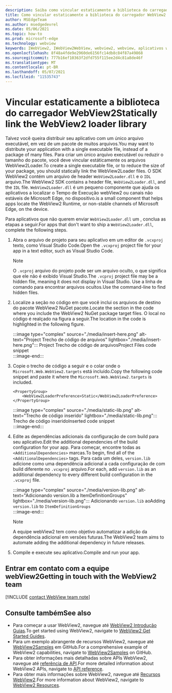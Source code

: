 ```yaml
---
description: Saiba como vincular estaticamente a biblioteca do carregador WebView2.
title: Como vincular estaticamente a biblioteca do carregador WebView2
author: MSEdgeTeam
ms.author: msedgedevrel
ms.date: 05/06/2021
ms.topic: how-to
ms.prod: microsoft-edge
ms.technology: webview
keywords: IWebView2, IWebView2WebView, webview2, webview, aplicativos win32, win32, edge, ICoreWebView2, ICoreWebView2Host, controle de navegador, html de borda
ms.openlocfilehash: 8f48a4fde9e2960de6156fc14db8c84f87a49868
ms.sourcegitcommit: 777b16ef10363f2dfd755f115ee2d4c81a8de46f
ms.translationtype: MT
ms.contentlocale: pt-BR
ms.lasthandoff: 05/07/2021
ms.locfileid: "11535743"
---
```

# <a name="statically-link-the-webview2-loader-library"></a><span data-ttu-id="6ed15-104">Vincular estaticamente a biblioteca do carregador WebView2</span><span class="sxs-lookup"><span data-stu-id="6ed15-104">Statically link the WebView2 loader library</span></span>  

<span data-ttu-id="6ed15-105">Talvez você queira distribuir seu aplicativo com um único arquivo executável, em vez de um pacote de muitos arquivos.</span><span class="sxs-lookup"><span data-stu-id="6ed15-105">You may want to distribute your application with a single executable file, instead of a package of many files.</span></span> <span data-ttu-id="6ed15-106">Para criar um único arquivo executável ou reduzir o tamanho do pacote, você deve vincular estáticamente os arquivos WebView2Loader.</span><span class="sxs-lookup"><span data-stu-id="6ed15-106">To create a single executable file, or to reduce the size of your package, you should statically link the WebView2Loader files.</span></span> <span data-ttu-id="6ed15-107">O SDK WebView2 contém um arquivo de header `WebView2Loader.dll` e o `IDL` arquivo.</span><span class="sxs-lookup"><span data-stu-id="6ed15-107">The WebView2 SDK contains a header file, `WebView2Loader.dll`, and the `IDL` file.</span></span> `WebView2Loader.dll` <span data-ttu-id="6ed15-108">é um pequeno componente que ajuda os aplicativos a localizar o Tempo de Execução webView2 ou canais não estáveis de Microsoft Edge, no dispositivo.</span><span class="sxs-lookup"><span data-stu-id="6ed15-108">is a small component that helps apps locate the WebView2 Runtime, or non-stable channels of Microsoft Edge, on the device.</span></span>  

<span data-ttu-id="6ed15-109">Para aplicativos que não querem enviar `WebView2Loader.dll` um , conclua as etapas a seguir.</span><span class="sxs-lookup"><span data-stu-id="6ed15-109">For apps that don't want to ship a `WebView2Loader.dll`, complete the following steps.</span></span>  

1.  <span data-ttu-id="6ed15-110">Abra o arquivo de projeto para seu aplicativo em um editor de `.vcxproj` texto, como Visual Studio Code.</span><span class="sxs-lookup"><span data-stu-id="6ed15-110">Open the `.vcxproj` project file for your app in a text editor, such as Visual Studio Code.</span></span>  
    
    > [!NOTE]
    > <span data-ttu-id="6ed15-111">O `.vcproj` arquivo do projeto pode ser um arquivo oculto, o que significa que ele não é exibido Visual Studio.</span><span class="sxs-lookup"><span data-stu-id="6ed15-111">The `.vcproj` project file may be a hidden file, meaning it does not display in Visual Studio.</span></span>  <span data-ttu-id="6ed15-112">Use a linha de comando para encontrar arquivos ocultos.</span><span class="sxs-lookup"><span data-stu-id="6ed15-112">Use the command-line to find hidden files.</span></span>  
    
1.  <span data-ttu-id="6ed15-113">Localize a seção no código em que você inclui os arquivos de destino do pacote WebView2 NuGet pacote.</span><span class="sxs-lookup"><span data-stu-id="6ed15-113">Locate the section in the code where you include the WebView2 NuGet package target files.</span></span>  <span data-ttu-id="6ed15-114">O local no código é realçado na figura a seguir.</span><span class="sxs-lookup"><span data-stu-id="6ed15-114">The location in the code is highlighted in the following figure.</span></span>  
    
    :::image type="complex" source="./media/insert-here.png" alt-text="Project Trecho de código de arquivos" lightbox="./media/insert-here.png":::
       <span data-ttu-id="6ed15-116">Project Trecho de código de arquivos</span><span class="sxs-lookup"><span data-stu-id="6ed15-116">Project Files code snippet</span></span>   
    :::image-end:::  
    
1.  <span data-ttu-id="6ed15-117">Copie o trecho de código a seguir e o colar onde o `Microsoft.Web.WebView2.targets` está incluído.</span><span class="sxs-lookup"><span data-stu-id="6ed15-117">Copy the following code snippet and paste it where the `Microsoft.Web.WebView2.targets` is included.</span></span>  
    
    ```xaml
    <PropertyGroup> 
        <WebView2LoaderPreference>Static</WebView2LoaderPreference> 
    </PropertyGroup>
    ```  
    
    :::image type="complex" source="./media/static-lib.png" alt-text="Trecho de código inserido" lightbox="./media/static-lib.png":::
       <span data-ttu-id="6ed15-119">Trecho de código inserido</span><span class="sxs-lookup"><span data-stu-id="6ed15-119">Inserted code snippet</span></span>  
    :::image-end:::  
    
1.  <span data-ttu-id="6ed15-120">Edite as dependências adicionais da configuração de com build para seu aplicativo.</span><span class="sxs-lookup"><span data-stu-id="6ed15-120">Edit the additional dependencies of the build configuration for your app.</span></span>  <span data-ttu-id="6ed15-121">Para começar, encontre todas as `<AdditionalDependencies>` marcas.</span><span class="sxs-lookup"><span data-stu-id="6ed15-121">To begin, find all of the `<AdditionalDependencies>` tags.</span></span> <span data-ttu-id="6ed15-122">Para cada um deles, `version.lib` adicione como uma dependência adicional a cada configuração de com build diferente no `.vcxproj` arquivo.</span><span class="sxs-lookup"><span data-stu-id="6ed15-122">For each, add `version.lib` as an additional dependency to every different build configuration in the `.vcxproj` file.</span></span>  
    
    :::image type="complex" source="./media/version-lib.png" alt-text="Adicionando version.lib a ItemDefinitionGroups" lightbox="./media/version-lib.png":::
       <span data-ttu-id="6ed15-124">Adicionando `version.lib` ao</span><span class="sxs-lookup"><span data-stu-id="6ed15-124">Adding `version.lib` to</span></span> `ItemDefinitionGroups`  
    :::image-end:::  
    
    > [!NOTE]
    > <span data-ttu-id="6ed15-125">A equipe webView2 tem como objetivo automatizar a adição da dependência adicional em versões futuras.</span><span class="sxs-lookup"><span data-stu-id="6ed15-125">The WebView2 team aims to automate adding the additional dependency in future releases.</span></span>  
    
1.  <span data-ttu-id="6ed15-126">Compile e execute seu aplicativo.</span><span class="sxs-lookup"><span data-stu-id="6ed15-126">Compile and run your app.</span></span>  
    
## <a name="getting-in-touch-with-the-webview2-team"></a><span data-ttu-id="6ed15-127">Entrar em contato com a equipe webView2</span><span class="sxs-lookup"><span data-stu-id="6ed15-127">Getting in touch with the WebView2 team</span></span>  

[!INCLUDE [contact WebView team note](../includes/contact-webview-team-note.md)]  

## <a name="see-also"></a><span data-ttu-id="6ed15-128">Consulte também</span><span class="sxs-lookup"><span data-stu-id="6ed15-128">See also</span></span>  

*   <span data-ttu-id="6ed15-129">Para começar a usar WebView2, navegue até [WebView2 Introdução Guias][Webview2MainGetStarted].</span><span class="sxs-lookup"><span data-stu-id="6ed15-129">To get started using WebView2, navigate to [WebView2 Get Started Guides][Webview2MainGetStarted].</span></span>  
*   <span data-ttu-id="6ed15-130">Para um exemplo abrangente de recursos WebView2, navegue até [WebView2Samples][GithubMicrosoftedgeWebview2samples] em GitHub.</span><span class="sxs-lookup"><span data-stu-id="6ed15-130">For a comprehensive example of WebView2 capabilities, navigate to [WebView2Samples][GithubMicrosoftedgeWebview2samples] on GitHub.</span></span>
*   <span data-ttu-id="6ed15-131">Para obter informações mais detalhadas sobre APIs WebView2, navegue até [referência de API][Webview2ApiReference].</span><span class="sxs-lookup"><span data-stu-id="6ed15-131">For more detailed information about WebView2 APIs, navigate to [API reference][Webview2ApiReference].</span></span>
*   <span data-ttu-id="6ed15-132">Para obter mais informações sobre WebView2, navegue até [Recursos WebView2][Webview2MainNextSteps].</span><span class="sxs-lookup"><span data-stu-id="6ed15-132">For more information about WebView2, navigate to [WebView2 Resources][Webview2MainNextSteps].</span></span>
    
<!-- links -->  

[DevtoolsGuideChromiumMain]: ../index.md "Microsoft Edge (Chromium) ferramentas de desenvolvedor | Microsoft Docs"  

[Webview2ApiReference]: ../webview2-api-reference.md "Microsoft Edge Referência da API WebView2 | Microsoft Docs"  
[Webview2MainNextSteps]: ../index.md#next-steps "Próximas etapas - Introdução ao Microsoft Edge WebView2 (Visualização) | Microsoft Docs"  
[Webview2MainGetStarted]: ../index.md#get-started "Introdução - Introdução ao Microsoft Edge WebView2 (Visualização) | Microsoft Docs"  

[GithubMicrosoftedgeWebviewfeedbackMain]: https://github.com/MicrosoftEdge/WebViewFeedback "Comentários do WebView - MicrosoftEdge/WebViewFeedback | GitHub"  
[GithubMicrosoftedgeWebview2samples]: https://github.com/MicrosoftEdge/WebView2Samples "Exemplos de WebView2 - MicrosoftEdge/WebView2Samples | GitHub"  

[GithubMicrosoftVscodeJSDebugWhatsNew]: https://github.com/microsoft/vscode-js-debug#whats-new "Novidades? - Depurador JavaScript para Visual Studio Code - microsoft/vscode-js-debug | GitHub"  

[GithubMicrosoftVscodeEdgeDebug2ReadmeChromiumWebviewApplications]: https://github.com/microsoft/vscode-edge-debug2/blob/master/README.md#microsoft-edge-chromium-webview-applications "Microsoft Edge (Chromium) Aplicativos WebView - Visual Studio Code - Depurador para Microsoft Edge - microsoft/vscode-edge-debug2 | GitHub"  
